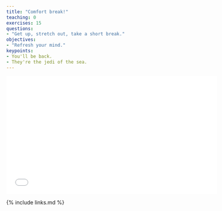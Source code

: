 ```yaml
---
title: "Comfort break!"
teaching: 0
exercises: 15
questions:
- "Get up, stretch out, take a short break."
objectives:
- "Refresh your mind."
keypoints:
- You'll be back.
- They're the jedi of the sea.
---
```


<center>
<iframe width="560" height="315" src="src="https://www.youtube.com/embed/PKffm2uI4dk" frameborder="0" allow="accelerometer; autoplay; encrypted-media; gyroscope; picture-in-picture" allowfullscreen></iframe>
</center>

{% include links.md %}
